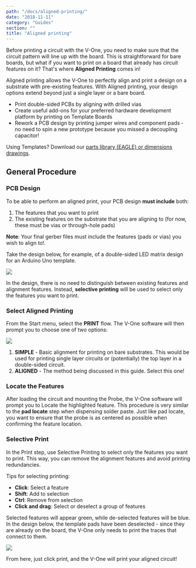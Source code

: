 ```yaml
---
path: "/docs/aligned-printing/"
date: "2018-11-11"
category: "Guides"
section: ""
title: "Aligned printing"
---
```


Before printing a circuit with the V-One, you need to make sure that the circuit pattern will line up with the board. This is straightforward for bare boards, but what if you want to print on a board that already has circuit features on it? That's where **Aligned Printing** comes in!

Aligned printing allows the V-One to perfectly align and print a design on a substrate with pre-existing features. With Aligned printing, your design options extend beyond just a single layer or a bare board.

- Print double-sided PCBs by aligning with drilled vias
- Create useful add-ons for your preferred hardware development platform by printing on Template Boards
- Rework a PCB design by printing jumper wires and component pads - no need to spin a new prototype because you missed a decoupling capacitor!

<div class="warning info">
<p>Using Templates? Download our <a href="/docs/substrates-and-templates/">parts library (EAGLE) or dimensions drawings</a>.</p>
</div>

## General Procedure

### PCB Design

To be able to perform an aligned print, your PCB design **must include** both:

1. The features that you want to print
1. The existing features on the substrate that you are aligning to (for now, these must be vias or through-hole pads)

<div class="warning info">
<p><strong>Note</strong>: Your final gerber files must include the features (pads or vias) you wish to align to!.</p>
</div>

Take the design below, for example, of a double-sided LED matrix design for an Arduino Uno template.

<div class="media-wrapper">
<img src="/docs/guides/alignedPrinting/layout-scaled.jpg">
</div>

In the design, there is no need to distinguish between existing features and alignment features. Instead, **selective printing** will be used to select only the features you want to print.

### Select Aligned Printing

From the Start menu, select the **PRINT** flow. The V-One software will then prompt you to choose one of two options:

<div class="media-wrapper">
<img src="/docs/guides/alignedPrinting/Select_Alignment.jpg">
</div>

1. **SIMPLE** - Basic alignment for printing on bare substrates. This would be used for printing single layer circuits or (potentially) the top layer in a double-sided circuit.
1. **ALIGNED** - The method being discussed in this guide. Select this one!

### Locate the Features

After loading the circuit and mounting the Probe, the V-One software will prompt you to Locate the highlighted feature. This procedure is very similar to the **pad locate** step when dispensing solder paste. Just like pad locate, you want to ensure that the probe is as centered as possible when confirming the feature location.

### Selective Print

In the Print step, use Selective Printing to select only the features you want to print. This way, you can remove the alignment features and avoid printing redundancies.

Tips for selecting printing:

- **Click**: Select a feature
- **Shift**: Add to selection
- **Ctrl**: Remove from selection
- **Click and drag**: Select or deselect a group of features

Selected features will appear green, while de-selected features will be blue. In the design below, the template pads have been deselected - since they are already on the board, the V-One only needs to print the traces that connect to them.

<div class="media-wrapper">
<img src="/docs/guides/alignedPrinting/selective-print-example.jpg">
</div>

From here, just click print, and the V-One will print your aligned circuit!
